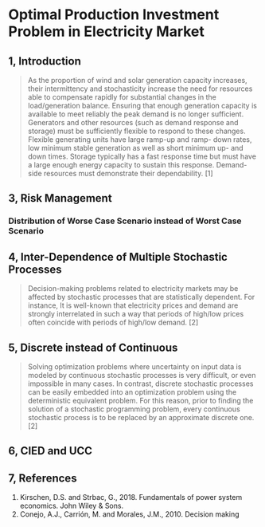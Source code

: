 
# Optimal Production Investment Problem in Electricity Market

## 1, Introduction

> As the proportion of wind and solar generation capacity increases, their intermittency and stochasticity increase the need for resources able to compensate rapidly for substantial changes in the load/generation balance. Ensuring that enough generation capacity is available to meet reliably the peak demand is no longer sufficient. Generators and other resources (such as demand response and storage) must be sufficiently flexible to respond to these changes. Flexible generating units have large ramp-up and ramp- down rates, low minimum stable generation as well as short minimum up- and down­ times. Storage typically has a fast response time but must have a large enough energy capacity to sustain this response. Demand-side resources must demonstrate their dependability. [1]


## 3, Risk Management

### Distribution of Worse Case Scenario instead of Worst Case Scenario

## 4, Inter-Dependence of Multiple Stochastic Processes

> Decision-making problems related to electricity markets may be affected by stochastic processes that are statistically dependent. For instance, It is well-known that electricity prices and demand are strongly interrelated in such a way that periods of high/low prices often coincide with periods of high/low demand. [2]

## 5, Discrete instead of Continuous

> Solving optimization problems where uncertainty on input data is modeled by continuous stochastic processes is very difficult, or even impossible in many cases. In contrast, discrete stochastic processes can be easily embedded into an optimization problem using the deterministic equivalent problem. For this reason, prior to finding the solution of a stochastic programming problem, every continuous stochastic process is to be replaced by an approximate discrete one. [2]

## 6, CIED and UCC



## 7, References

1. Kirschen, D.S. and Strbac, G., 2018. Fundamentals of power system economics. John Wiley & Sons.
2. Conejo, A.J., Carrión, M. and Morales, J.M., 2010. Decision making 
